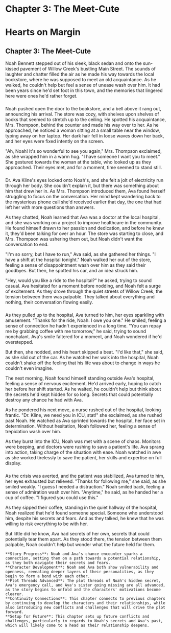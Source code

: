 # Chapter 3: The Meet-Cute

# Hearts on Margin
## Chapter 3: The Meet-Cute
Noah Bennett stepped out of his sleek, black sedan and onto the sun-kissed pavement of Willow Creek's bustling Main Street. The sounds of laughter and chatter filled the air as he made his way towards the local bookstore, where he was supposed to meet an old acquaintance. As he walked, he couldn't help but feel a sense of unease wash over him. It had been years since he'd set foot in this town, and the memories that lingered here were ones he'd rather forget.

### 
Noah pushed open the door to the bookstore, and a bell above it rang out, announcing his arrival. The store was cozy, with shelves upon shelves of books that seemed to stretch up to the ceiling. He spotted his acquaintance, Mrs. Thompson, behind the counter and made his way over to her. As he approached, he noticed a woman sitting at a small table near the window, typing away on her laptop. Her dark hair fell in loose waves down her back, and her eyes were fixed intently on the screen.

"Ah, Noah! It's so wonderful to see you again," Mrs. Thompson exclaimed, as she wrapped him in a warm hug. "I have someone I want you to meet." She gestured towards the woman at the table, who looked up as they approached. Their eyes met, and for a moment, time seemed to stand still.

### 
Dr. Ava Kline's eyes locked onto Noah's, and she felt a jolt of electricity run through her body. She couldn't explain it, but there was something about him that drew her in. As Mrs. Thompson introduced them, Ava found herself struggling to focus on the conversation. Her mind kept wandering back to the mysterious phone call she'd received earlier that day, the one that had left her with more questions than answers.

As they chatted, Noah learned that Ava was a doctor at the local hospital, and she was working on a project to improve healthcare in the community. He found himself drawn to her passion and dedication, and before he knew it, they'd been talking for over an hour. The store was starting to close, and Mrs. Thompson was ushering them out, but Noah didn't want the conversation to end.

"I'm so sorry, but I have to run," Ava said, as she gathered her things. "I have a shift at the hospital tonight." Noah walked her out of the store, feeling a sense of disappointment wash over him as they said their goodbyes. But then, he spotted his car, and an idea struck him.

"Hey, would you like a ride to the hospital?" he asked, trying to sound casual. Ava hesitated for a moment before nodding, and Noah felt a surge of excitement. As they drove through the quiet streets of Willow Creek, the tension between them was palpable. They talked about everything and nothing, their conversation flowing easily.

### 
As they pulled up to the hospital, Ava turned to him, her eyes sparkling with amusement. "Thanks for the ride, Noah. I owe you one." He smiled, feeling a sense of connection he hadn't experienced in a long time. "You can repay me by grabbing coffee with me tomorrow," he said, trying to sound nonchalant. Ava's smile faltered for a moment, and Noah wondered if he'd overstepped.

But then, she nodded, and his heart skipped a beat. "I'd like that," she said, as she slid out of the car. As he watched her walk into the hospital, Noah couldn't shake off the feeling that his life was about to change in ways he couldn't even imagine.

The next morning, Noah found himself standing outside Ava's hospital, feeling a sense of nervous excitement. He'd arrived early, hoping to catch her before her shift started. As he waited, he couldn't help but think about the secrets he'd kept hidden for so long. Secrets that could potentially destroy any chance he had with Ava.

As he pondered his next move, a nurse rushed out of the hospital, looking frantic. "Dr. Kline, we need you in ICU, stat!" she exclaimed, as she rushed past Noah. He watched as Ava sprinted towards the hospital, her face set in determination. Without hesitation, Noah followed her, feeling a sense of trepidation wash over him.

As they burst into the ICU, Noah was met with a scene of chaos. Monitors were beeping, and doctors were rushing to save a patient's life. Ava sprang into action, taking charge of the situation with ease. Noah watched in awe as she worked tirelessly to save the patient, her skills and expertise on full display.

### 
As the crisis was averted, and the patient was stabilized, Ava turned to him, her eyes exhausted but relieved. "Thanks for following me," she said, as she smiled weakly. "I guess I needed a distraction." Noah smiled back, feeling a sense of admiration wash over him. "Anytime," he said, as he handed her a cup of coffee. "I figured you could use this."

As they sipped their coffee, standing in the quiet hallway of the hospital, Noah realized that he'd found someone special. Someone who understood him, despite his secrets and fears. And as they talked, he knew that he was willing to risk everything to be with her.

But little did he know, Ava had secrets of her own, secrets that could potentially tear them apart. As they stood there, the tension between them palpable, Noah couldn't help but wonder what the future held for them.

```qa
**Story Progress**: Noah and Ava's chance encounter sparks a connection, setting them on a path towards a potential relationship, as they both navigate their secrets and fears.
**Character Development**: Noah and Ava both show vulnerability and openness, revealing deeper layers of their personalities, as they begin to form a bond with each other.
**Plot Threads Advanced**: The plot threads of Noah's hidden secret, Ava's emergency call, and Ava's sister going missing are all advanced, as the story begins to unfold and the characters' motivations become clearer.
**Continuity Connections**: This chapter connects to previous chapters by continuing to develop the characters and their relationships, while also introducing new conflicts and challenges that will drive the plot forward.
**Setup for Future**: This chapter sets up future conflicts and challenges, particularly in regards to Noah's secrets and Ava's past, which will likely come to a head as their relationship deepens.